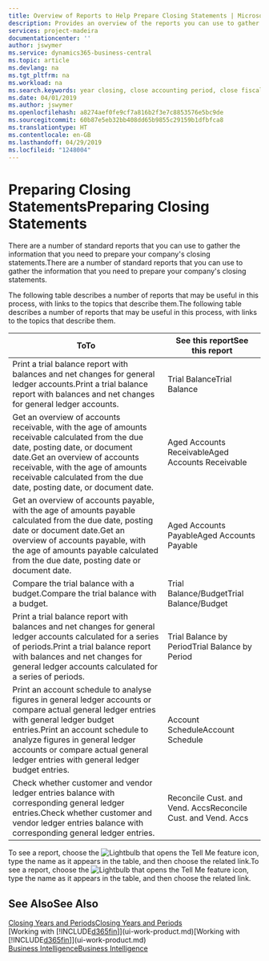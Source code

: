 ```yaml
---
title: Overview of Reports to Help Prepare Closing Statements | Microsoft Docs
description: Provides an overview of the reports you can use to gather information to prepare your company's closing statements when closing the fiscal year.
services: project-madeira
documentationcenter: ''
author: jswymer
ms.service: dynamics365-business-central
ms.topic: article
ms.devlang: na
ms.tgt_pltfrm: na
ms.workload: na
ms.search.keywords: year closing, close accounting period, close fiscal year, aging, creditor payments, vendor payments, assets, liabilities, equity, analysis, reporting, financial report, business intelligence, BI, Power Bi, KPI
ms.date: 04/01/2019
ms.author: jswymer
ms.openlocfilehash: a8274aef0fe9cf7a816b2f3e7c8853576e5bc9de
ms.sourcegitcommit: 60b87e5eb32bb408dd65b9855c29159b1dfbfca8
ms.translationtype: HT
ms.contentlocale: en-GB
ms.lasthandoff: 04/29/2019
ms.locfileid: "1248004"
---
```

# <a name="preparing-closing-statements"></a><span data-ttu-id="9404e-103">Preparing Closing Statements</span><span class="sxs-lookup"><span data-stu-id="9404e-103">Preparing Closing Statements</span></span>
<span data-ttu-id="9404e-104">There are a number of standard reports that you can use to gather the information that you need to prepare your company's closing statements.</span><span class="sxs-lookup"><span data-stu-id="9404e-104">There are a number of standard reports that you can use to gather the information that you need to prepare your company's closing statements.</span></span>

<span data-ttu-id="9404e-105">The following table describes a number of reports that may be useful in this process, with links to the topics that describe them.</span><span class="sxs-lookup"><span data-stu-id="9404e-105">The following table describes a number of reports that may be useful in this process, with links to the topics that describe them.</span></span>

| <span data-ttu-id="9404e-106">To</span><span class="sxs-lookup"><span data-stu-id="9404e-106">To</span></span> | <span data-ttu-id="9404e-107">See this report</span><span class="sxs-lookup"><span data-stu-id="9404e-107">See this report</span></span> |
| --- | --- |
| <span data-ttu-id="9404e-108">Print a trial balance report with balances and net changes for general ledger accounts.</span><span class="sxs-lookup"><span data-stu-id="9404e-108">Print a trial balance report with balances and net changes for general ledger accounts.</span></span> |<span data-ttu-id="9404e-109">Trial Balance</span><span class="sxs-lookup"><span data-stu-id="9404e-109">Trial Balance</span></span> |
| <span data-ttu-id="9404e-110">Get an overview of accounts receivable, with the age of amounts receivable calculated from the due date, posting date, or document date.</span><span class="sxs-lookup"><span data-stu-id="9404e-110">Get an overview of accounts receivable, with the age of amounts receivable calculated from the due date, posting date, or document date.</span></span> |<span data-ttu-id="9404e-111">Aged Accounts Receivable</span><span class="sxs-lookup"><span data-stu-id="9404e-111">Aged Accounts Receivable</span></span> |
| <span data-ttu-id="9404e-112">Get an overview of accounts payable, with the age of amounts payable calculated from the due date, posting date or document date.</span><span class="sxs-lookup"><span data-stu-id="9404e-112">Get an overview of accounts payable, with the age of amounts payable calculated from the due date, posting date or document date.</span></span> |<span data-ttu-id="9404e-113">Aged Accounts Payable</span><span class="sxs-lookup"><span data-stu-id="9404e-113">Aged Accounts Payable</span></span> |
| <span data-ttu-id="9404e-114">Compare the trial balance with a budget.</span><span class="sxs-lookup"><span data-stu-id="9404e-114">Compare the trial balance with a budget.</span></span> |<span data-ttu-id="9404e-115">Trial Balance/Budget</span><span class="sxs-lookup"><span data-stu-id="9404e-115">Trial Balance/Budget</span></span> |
| <span data-ttu-id="9404e-116">Print a trial balance report with balances and net changes for general ledger accounts calculated for a series of periods.</span><span class="sxs-lookup"><span data-stu-id="9404e-116">Print a trial balance report with balances and net changes for general ledger accounts calculated for a series of periods.</span></span> |<span data-ttu-id="9404e-117">Trial Balance by Period</span><span class="sxs-lookup"><span data-stu-id="9404e-117">Trial Balance by Period</span></span> |
| <span data-ttu-id="9404e-118">Print an account schedule to analyse figures in general ledger accounts or compare actual general ledger entries with general ledger budget entries.</span><span class="sxs-lookup"><span data-stu-id="9404e-118">Print an account schedule to analyze figures in general ledger accounts or compare actual general ledger entries with general ledger budget entries.</span></span> |<span data-ttu-id="9404e-119">Account Schedule</span><span class="sxs-lookup"><span data-stu-id="9404e-119">Account Schedule</span></span> |
| <span data-ttu-id="9404e-120">Check whether customer and vendor ledger entries balance with corresponding general ledger entries.</span><span class="sxs-lookup"><span data-stu-id="9404e-120">Check whether customer and vendor ledger entries balance with corresponding general ledger entries.</span></span> |<span data-ttu-id="9404e-121">Reconcile Cust. and Vend. Accs</span><span class="sxs-lookup"><span data-stu-id="9404e-121">Reconcile Cust. and Vend. Accs</span></span> |

<span data-ttu-id="9404e-122">To see a report, choose the ![Lightbulb that opens the Tell Me feature](media/ui-search/search_small.png "Tell me what you want to do") icon, type the name as it appears in the table, and then choose the related link.</span><span class="sxs-lookup"><span data-stu-id="9404e-122">To see a report, choose the ![Lightbulb that opens the Tell Me feature](media/ui-search/search_small.png "Tell me what you want to do") icon, type the name as it appears in the table, and then choose the related link.</span></span>

## <a name="see-also"></a><span data-ttu-id="9404e-123">See Also</span><span class="sxs-lookup"><span data-stu-id="9404e-123">See Also</span></span>
[<span data-ttu-id="9404e-124">Closing Years and Periods</span><span class="sxs-lookup"><span data-stu-id="9404e-124">Closing Years and Periods</span></span>](year-close-years-periods.md)  
<span data-ttu-id="9404e-125">[Working with [!INCLUDE[d365fin](includes/d365fin_md.md)]](ui-work-product.md)</span><span class="sxs-lookup"><span data-stu-id="9404e-125">[Working with [!INCLUDE[d365fin](includes/d365fin_md.md)]](ui-work-product.md)</span></span>  
[<span data-ttu-id="9404e-126">Business Intelligence</span><span class="sxs-lookup"><span data-stu-id="9404e-126">Business Intelligence</span></span>](bi.md)
